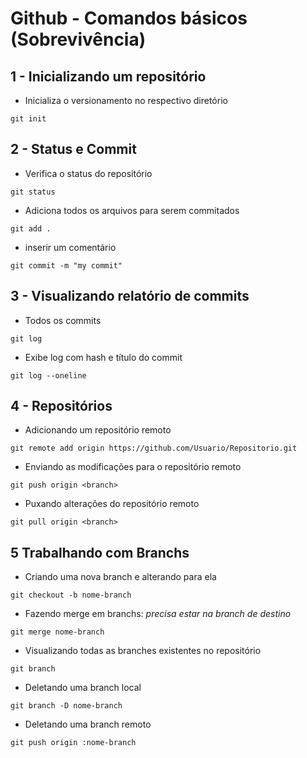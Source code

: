 # Github - Comandos básicos (Sobrevivência)

## 1 - Inicializando um repositório
- Inicializa o versionamento no respectivo diretório
```
git init 
```
## 2 - Status e Commit
- Verifica o status do repositório
```
git status 
```
- Adiciona todos os arquivos para serem commitados
```
git add . 
```

- inserir um comentário 
```
git commit -m "my commit"
```

## 3 - Visualizando relatório de commits
- Todos os commits
```
git log 
```

- Exibe log com hash e título do commit
```
git log --oneline 
```

## 4 - Repositórios
- Adicionando um repositório remoto

```
git remote add origin https://github.com/Usuario/Repositorio.git
```

- Enviando as modificações para o repositório remoto
```
git push origin <branch>
```

- Puxando alterações do repositório remoto
```
git pull origin <branch>
```

## 5 Trabalhando com Branchs
- Criando uma nova branch e alterando para ela

```
git checkout -b nome-branch 
```

- Fazendo merge em branchs:
_precisa estar na branch de destino_

```
git merge nome-branch
```
- Visualizando todas as branches existentes no repositório

```
git branch
```
- Deletando uma branch local
```
git branch -D nome-branch
```

- Deletando uma branch remoto
```
git push origin :nome-branch
```
